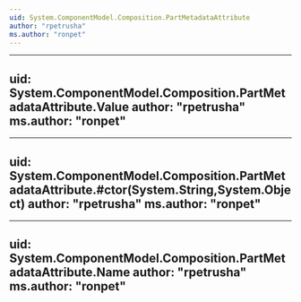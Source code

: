 ```yaml
---
uid: System.ComponentModel.Composition.PartMetadataAttribute
author: "rpetrusha"
ms.author: "ronpet"
---
```


---
uid: System.ComponentModel.Composition.PartMetadataAttribute.Value
author: "rpetrusha"
ms.author: "ronpet"
---

---
uid: System.ComponentModel.Composition.PartMetadataAttribute.#ctor(System.String,System.Object)
author: "rpetrusha"
ms.author: "ronpet"
---

---
uid: System.ComponentModel.Composition.PartMetadataAttribute.Name
author: "rpetrusha"
ms.author: "ronpet"
---
